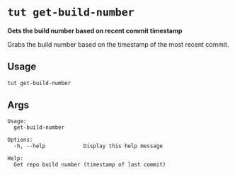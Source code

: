 # `tut get-build-number`

**Gets the build number based on recent commit timestamp**

Grabs the build number based on the timestamp of the most recent commit.

## Usage

```bash
tut get-build-number
```

## Args

```
Usage:
  get-build-number

Options:
  -h, --help            Display this help message

Help:
  Get repo build number (timestamp of last commit)
```
